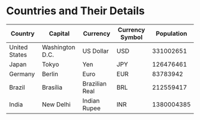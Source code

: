 # Countries and Their Details

| **Country**       | **Capital**      | **Currency**      | **Currency Symbol** | **Population** |
|-------------------|------------------|-------------------|---------------------|----------------|
| United States     | Washington D.C.  | US Dollar        | USD                 | 331002651      |
| Japan             | Tokyo            | Yen              | JPY                 | 126476461      |
| Germany           | Berlin           | Euro             | EUR                 | 83783942       |
| Brazil            | Brasília         | Brazilian Real   | BRL                 | 212559417      |
| India             | New Delhi        | Indian Rupee     | INR                 | 1380004385     |
